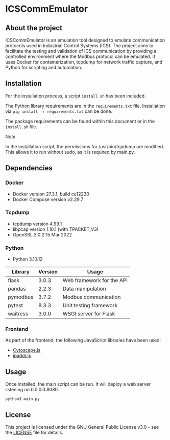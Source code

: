 # ICSCommEmulator

## About the project

ICSCommEmulator is an emulation tool designed to emulate communication protocols used in Industrial Control Systems (ICS). The project aims to facilitate the testing and validation of ICS communication by providing a controlled environment where the Modbus protocol can be emulated. It uses Docker for containerization, tcpdump for network traffic capture, and Python for scripting and automation.

## Installation

For the installation process, a script `install.sh` has been included.

The Python library requirements are in the `requirements.txt` file. Installation via `pip install -r requirements.txt` can be done.

The package requirements can be found within this document or in the `install.sh` file.

> [!NOTE]
> In the installation script, the permissions for /usr/bin/tcpdump are modified. This allows it to run without sudo, as it is required by main.py.

## Dependencies

### Docker

- Docker version 27.3.1, build ce12230
- Docker Compose version v2.29.7

### Tcpdump

- tcpdump version 4.99.1
- libpcap version 1.10.1 (with TPACKET_V3)
- OpenSSL 3.0.2 15 Mar 2022

### Python

- Python 3.10.12

| Library   | Version | Usage                        |
|-----------|---------|------------------------------|
| flask     | 3.0.3   | Web framework for the API    |
| pandas    | 2.2.3   | Data manipulation            |
| pymodbus  | 3.7.2   | Modbus communication         |
| pytest    | 8.3.3   | Unit testing framework       |
| waitress  | 3.0.0   | WSGI server for Flask        |

### Frontend

As part of the frontend, the following JavaScript libraries have been used:

- [Cytoscape.js](https://unpkg.com/cytoscape@3.18.1/dist/cytoscape.min.js)
- [ipaddr.js](https://github.com/whitequark/ipaddr.js/blob/main/ipaddr.min.js)

## Usage

Once installed, the main script can be run. It will deploy a web server listening on 0.0.0.0:8080.

```python3 main.py```

## License

This project is licensed under the GNU General Public License v3.0 - see the [LICENSE](LICENSE) file for details.